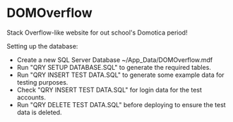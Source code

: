 # DOMOverflow
Stack Overflow-like website for out school's Domotica period!


Setting up the database:
- Create a new SQL Server Database ~/App_Data/DOMOverflow.mdf
- Run "QRY SETUP DATABASE.SQL" to generate the required tables.
- Run "QRY INSERT TEST DATA.SQL" to generate some example data for testing purposes.
- Check "QRY INSERT TEST DATA.SQL" for login data for the test accounts.
- Run "QRY DELETE TEST DATA.SQL" before deploying to ensure the test data is deleted.